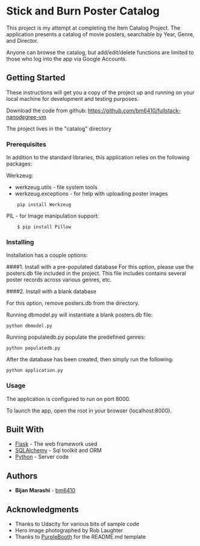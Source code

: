 # Stick and Burn Poster Catalog

This project is my attempt at completing the Item Catalog Project.  The application presents a catalog of movie posters, searchable by Year, Genre, and Director.

Anyone can browse the catalog, but add/edit/delete functions are limited to those who log into the
app via Google Accounts.

## Getting Started

These instructions will get you a copy of the project up and running on your local machine for development and testing purposes. 

Download the code from github:  https://github.com/bm6410/fullstack-nanodegree-vm

The project lives in the "catalog" directory

### Prerequisites

In addition to the standard libraries, this application relies on the following packages:

Werkzeug:
* werkzeug.utils - file system tools
* werkzeug.exceptions - for help with uploading poster images

```
    pip install Werkzeug
```

PIL - for Image manipulation support:
```    
    $ pip install Pillow
```

### Installing
Installation has a couple options:

####1. Install with a pre-populated database
For this option, please use the posters.db file included in the project. This file includes contains several poster records across various genres, etc.

####2. Install with a blank database

For this option, remove posters.db from the directory.

Running dbmodel.py will instantiate a blank posters.db file:
```
python dbmodel.py
```

Running populatedb.py populate the predefined genres:
```
python populatedb.py
```

After the database has been created, then simply run the following:

```
python application.py
```

### Usage


The application is configured to run on port 8000.

To launch the app, open the root in your browser (localhost:8000).


## Built With

* [Flask](http://flask.pocoo.org/) - The web framework used
* [SQLAlchemy](https://www.sqlalchemy.org/) - Sql toolkit and ORM
* [Python](https://www.python.org/) - Server code

## Authors

* **Bijan Marashi** - [bm6410](https://github.com/bm6410)

## Acknowledgments

* Thanks to Udacity for various bits of sample code
* Hero image photographed by Rob Laughter
* Thanks to [PurpleBooth](https://gist.github.com/PurpleBooth) for the README.md template

